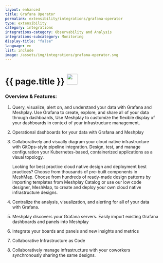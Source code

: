 ```yaml
---
layout: enhanced
title: Grafana Operator
permalink: extensibility/integrations/grafana-operator
type: extensibility
category: integrations
integrations-category: Observability and Analysis
integrations-subcategory: Monitoring
display-title: "false"
language: en
list: include
image: /assets/img/integrations/grafana-operator.svg
---
```


<h1>{{ page.title }} <img src="{{ page.image }}" style="width: 35px; height: 35px;" /></h1>


<!-- This needs replaced with the Category property, not the sub-category.
 #### About: Query, visualize, alert on, and understand your data with Grafana and Meshplay. Use Grafana to create, explore, and share all of your data through dashboards,
Use Meshplay to customize the flexible display of your dashboards in context of your infrastructure management. -->

### Overview & Features:

1. Query, visualize, alert on, and understand your data with Grafana and Meshplay. Use Grafana to create, explore, and share all of your data through dashboards,
Use Meshplay to customize the flexible display of your dashboards in context of your infrastructure management.

2. Operational dashboards for your data with Grafana and Meshplay

4. 
    Collaboratively and visually diagram your cloud native infrastructure with GitOps-style pipeline integration. Design, test, and manage configuration your Kubernetes-based, containerized applications as a visual topology.



    Looking for best practice cloud native design and deployment best practices? Choose from thousands of pre-built components in MeshMap. Choose from hundreds of ready-made design patterns by importing templates from Meshplay Catalog or use our low code designer, MeshMap, to create and deploy your own cloud native infrastructure designs.



5. Centralize the analysis, visualization, and alerting for all of your data with Grafana.

6. Meshplay discovers your Grafana servers. Easily import existing Grafana dashboards and panels into Meshplay

7. Integrate your boards and panels and new insights and metrics

8. Collaborative Infrastructure as Code

9. Collaboratively manage infrastructure with your coworkers synchronously sharing the same designs.

